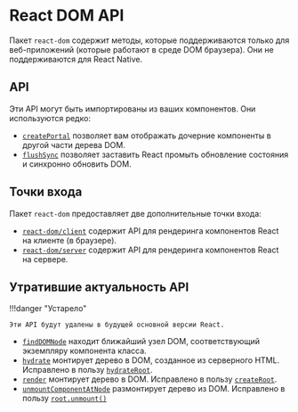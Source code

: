 # React DOM API

Пакет `react-dom` содержит методы, которые поддерживаются только для веб-приложений (которые работают в среде DOM браузера). Они не поддерживаются для React Native.

## API

Эти API могут быть импортированы из ваших компонентов. Они используются редко:

-   [`createPortal`](createPortal.md) позволяет вам отображать дочерние компоненты в другой части дерева DOM.
-   [`flushSync`](flushSync.md) позволяет заставить React промыть обновление состояния и синхронно обновить DOM.

## Точки входа

Пакет `react-dom` предоставляет две дополнительные точки входа:

-   [`react-dom/client`](client.md) содержит API для рендеринга компонентов React на клиенте (в браузере).
-   [`react-dom/server`](server.md) содержит API для рендеринга компонентов React на сервере.

## Утратившие актуальность API

!!!danger "Устарело"

    Эти API будут удалены в будущей основной версии React.

-   [`findDOMNode`](findDOMNode.md) находит ближайший узел DOM, соответствующий экземпляру компонента класса.
-   [`hydrate`](hydrate.md) монтирует дерево в DOM, созданное из серверного HTML. Исправлено в пользу [`hydrateRoot`](client-hydrateRoot.md).
-   [`render`](render.md) монтирует дерево в DOM. Исправлено в пользу [`createRoot`](client-createRoot.md).
-   [`unmountComponentAtNode`](unmountComponentAtNode.md) размонтирует дерево из DOM. Исправлено в пользу [`root.unmount()`](client-createRoot.md#root-unmount)
